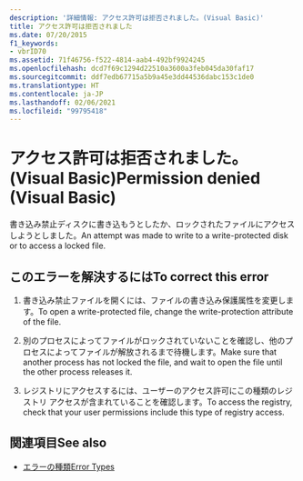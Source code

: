 ```yaml
---
description: '詳細情報: アクセス許可は拒否されました。(Visual Basic)'
title: アクセス許可は拒否されました
ms.date: 07/20/2015
f1_keywords:
- vbrID70
ms.assetid: 71f46756-f522-4814-aab4-492bf9924245
ms.openlocfilehash: dcd7f69c1294d22510a3600a3feb045da30faf17
ms.sourcegitcommit: ddf7edb67715a5b9a45e3dd44536dabc153c1de0
ms.translationtype: HT
ms.contentlocale: ja-JP
ms.lasthandoff: 02/06/2021
ms.locfileid: "99795418"
---
```

# <a name="permission-denied-visual-basic"></a><span data-ttu-id="b604d-103">アクセス許可は拒否されました。(Visual Basic)</span><span class="sxs-lookup"><span data-stu-id="b604d-103">Permission denied (Visual Basic)</span></span>

<span data-ttu-id="b604d-104">書き込み禁止ディスクに書き込もうとしたか、ロックされたファイルにアクセスしようとしました。</span><span class="sxs-lookup"><span data-stu-id="b604d-104">An attempt was made to write to a write-protected disk or to access a locked file.</span></span>  
  
## <a name="to-correct-this-error"></a><span data-ttu-id="b604d-105">このエラーを解決するには</span><span class="sxs-lookup"><span data-stu-id="b604d-105">To correct this error</span></span>  
  
1. <span data-ttu-id="b604d-106">書き込み禁止ファイルを開くには、ファイルの書き込み保護属性を変更します。</span><span class="sxs-lookup"><span data-stu-id="b604d-106">To open a write-protected file, change the write-protection attribute of the file.</span></span>  
  
2. <span data-ttu-id="b604d-107">別のプロセスによってファイルがロックされていないことを確認し、他のプロセスによってファイルが解放されるまで待機します。</span><span class="sxs-lookup"><span data-stu-id="b604d-107">Make sure that another process has not locked the file, and wait to open the file until the other process releases it.</span></span>  
  
3. <span data-ttu-id="b604d-108">レジストリにアクセスするには、ユーザーのアクセス許可にこの種類のレジストリ アクセスが含まれていることを確認します。</span><span class="sxs-lookup"><span data-stu-id="b604d-108">To access the registry, check that your user permissions include this type of registry access.</span></span>  
  
## <a name="see-also"></a><span data-ttu-id="b604d-109">関連項目</span><span class="sxs-lookup"><span data-stu-id="b604d-109">See also</span></span>

- [<span data-ttu-id="b604d-110">エラーの種類</span><span class="sxs-lookup"><span data-stu-id="b604d-110">Error Types</span></span>](../../programming-guide/language-features/error-types.md)
